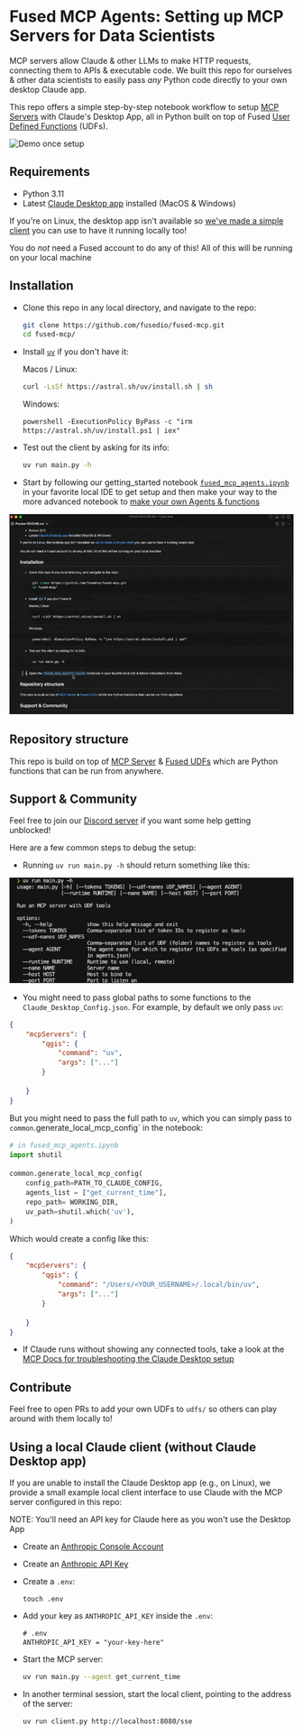 # Fused MCP Agents: Setting up MCP Servers for Data Scientists

MCP servers allow Claude & other LLMs to make HTTP requests, connecting them to APIs & executable code. We built this repo for ourselves & other data scientists to easily pass _any_ Python code directly to your own desktop Claude app. 

This repo offers a simple step-by-step notebook workflow to setup [MCP Servers](https://modelcontextprotocol.io/introduction) with Claude's Desktop App, all in Python built on top of Fused [User Defined Functions](https://docs.fused.io/core-concepts/write/) (UDFs).

![Demo once setup](https://fused-magic.s3.us-west-2.amazonaws.com/udf-mcp-repo/readme_asset/mcp_demo_fused_notebook_2.5x.gif)

## Requirements
- Python 3.11
- Latest [Claude Desktop app](https://claude.ai/download) installed (MacOS & Windows)

If you're on Linux, the desktop app isn't available so [we've made a simple client](#using-a-local-claude-client-without-claude-desktop-app) you can use to have it running locally too!

You do _not_ need a Fused account to do any of this! All of this will be running on your local machine

## Installation

- Clone this repo in any local directory, and navigate to the repo:

  ```bash
  git clone https://github.com/fusedio/fused-mcp.git
  cd fused-mcp/
  ```

- Install [`uv`](https://docs.astral.sh/uv/getting-started/installation/)
  if you don't have it:

  Macos / Linux:
  ```bash
  curl -LsSf https://astral.sh/uv/install.sh | sh
  ```

  Windows:
  ```
  powershell -ExecutionPolicy ByPass -c "irm https://astral.sh/uv/install.ps1 | iex"
  ```

- Test out the client by asking for its info:

  ```bash
  uv run main.py -h
  ```

- Start by following our getting_started notebook [`fused_mcp_agents.ipynb`](fused_mcp_agents.ipynb) in your favorite local IDE to get setup and then make your way to the more advanced notebook to [make your own Agents & functions](create_your_own_agents.ipynb)

![Notebook](/img/Starting_notebook.gif)

## Repository structure

This repo is build on top of [MCP Server](https://modelcontextprotocol.io/introduction) & [Fused UDFs](https://docs.fused.io/core-concepts/write/) which are Python functions that can be run from anywhere.

## Support & Community

Feel free to join our [Discord server](https://discord.com/invite/BxS5wMzdRk) if you want some help getting unblocked!

Here are a few common steps to debug the setup:

-  Running `uv run main.py -h` should return something like this:

![uv helper output function](/img/uv_run_helper_output.png)

- You might need to pass global paths to some functions to the `Claude_Desktop_Config.json`. For example, by default we only pass `uv`:

```json
{
    "mcpServers": {
        "qgis": {
            "command": "uv",
            "args": ["..."]
        }

    }
}
```

But you might need to pass the full path to `uv`, which you can simply pass to `common`.generate_local_mcp_config` in the notebook:

```python
# in fused_mcp_agents.ipynb
import shutil 

common.generate_local_mcp_config(
    config_path=PATH_TO_CLAUDE_CONFIG,
    agents_list = ["get_current_time"],
    repo_path= WORKING_DIR,
    uv_path=shutil.which('uv'),
)
```

Which would create a config like this:

```json
{
    "mcpServers": {
        "qgis": {
            "command": "/Users/<YOUR_USERNAME>/.local/bin/uv",
            "args": ["..."]
        }

    }
}
```

-  If Claude runs without showing any connected tools, take a look at the [MCP Docs for troubleshooting the Claude Desktop setup](https://modelcontextprotocol.io/quickstart/server#claude-for-desktop-integration-issues)

## Contribute

Feel free to open PRs to add your own UDFs to `udfs/` so others can play around with them locally to!

## Using a local Claude client (without Claude Desktop app)

If you are unable to install the Claude Desktop app (e.g., on Linux), we provide
a small example local client interface to use Claude with the MCP server configured
in this repo:

NOTE: You'll need an API key for Claude here as you won't use the Desktop App

- Create an [Anthropic Console Account](https://console.anthropic.com/)
- Create an [Anthropic API Key](https://console.anthropic.com/settings/keys)

- Create a `.env`:
  ```
  touch .env
  ```

- Add your  key as `ANTHROPIC_API_KEY` inside the `.env`:

  ```
  # .env
  ANTHROPIC_API_KEY = "your-key-here"
  ```

- Start the MCP server:

  ```bash
  uv run main.py --agent get_current_time
  ```

- In another terminal session, start the local client, pointing to the address of the server:

  ```bash
  uv run client.py http://localhost:8080/sse
  ```
